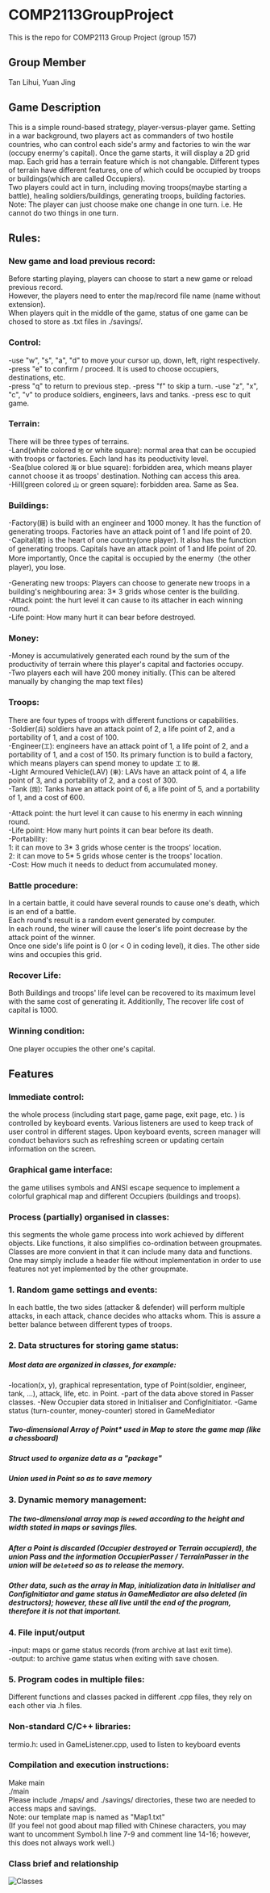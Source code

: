 # COMP2113GroupProject
This is the repo for COMP2113 Group Project (group 157)
## Group Member
Tan Lihui, Yuan Jing

## Game Description
This is a simple round-based strategy, player-versus-player game. Setting in a war background, two players act as commanders of two hostile countries, who can control each side's army and factories to win the war (occupy enermy's capital). 
Once the game starts, it will display a 2D grid map. Each grid has a terrain feature which is not changable. Different types of terrain have different features, one of which could be occupied by troops or buildings(which are called Occupiers).  
Two players could act in turn, including moving troops(maybe starting a battle), healing soldiers/buildings, generating troops, building factories.  
Note: The player can just choose make one change in one turn. i.e. He cannot do two things in one turn.  

## Rules: 
### New game and load previous record:  
Before starting playing, players can choose to start a new game or reload previous record.  
However, the players need to enter the map/record file name (name without extension).  
When players quit in the middle of the game, status of one game can be chosed to store as .txt files in ./savings/.

### Control:
-use "w", "s", "a", "d" to move your cursor up, down, left, right respectively.  
-press "e" to confirm / proceed. It is used to choose occupiers, destinations, etc.  
-press "q" to return to previous step. 
-press "f" to skip a turn. 
-use "z", "x", "c", "v" to produce soldiers, engineers, lavs and tanks. 
-press esc to quit game.  

### Terrain:
There will be three types of terrains.   
-Land(white colored `地` or white square): normal area that can be occupied with troops or factories. Each land has its peoductivity level.  
-Sea(blue colored `海` or blue square): forbidden area, which means player cannot choose it as troops' destination. Nothing can access this area.  
-Hill(green colored `山` or green square): forbidden area. Same as Sea. 


### Buildings:
-Factory(`厰`) is build with an engineer and 1000 money. It has the function of generating troops. Factories have an attack point of 1 and life point of 20.  
-Capital(`都`) is the heart of one country(one player). It also has the function of generating troops. Capitals have an attack point of 1 and life point of 20. More importantly, Once the capital is occupied by the enermy（the other player), you lose.  

-Generating new troops: Players can choose to generate new troops in a building's neighbouring area: 3* 3 grids whose center is the building.  
-Attack point: the hurt level it can cause to its attacher in each winning round.  
-Life point: How many hurt it can bear before destroyed. 

### Money:
-Money is accumulatively generated each round by the sum of the productivity of terrain where this player's capital and factories occupy.  
-Two players each will have 200 money initially. (This can be altered manually by changing the map text files) 

### Troops:
There are four types of troops with different functions or capabilities.  
-Soldier(`兵`) soldiers have an attack point of 2, a life point of 2, and a portability of 1, and a cost of 100.  
-Engineer(`工`): engineers have an attack point of 1, a life point of 2, and a portability of 1, and a cost of 150. Its primary function is to build a factory, which means players can spend money to update `工` to `厰`.  
-Light Armoured Vehicle(LAV) (`車`): LAVs have an attack point of 4, a life point of 3, and a portability of 2, and a cost of 300.  
-Tank (`炮`): Tanks have an attack point of 6, a life point of 5, and a portability of 1, and a cost of 600. 
 
-Attack point: the hurt level it can cause to his enermy in each winning round.  
-Life point: How many hurt points it can bear before its death.  
-Portability:  
1: it can move to 3* 3 grids whose center is the troops' location.  
2: it can move to 5* 5 grids whose center is the troops' location.  
-Cost: How much it needs to deduct from accumulated money.


### Battle procedure:
In a certain battle, it could have several rounds to cause one's death, which is an end of a battle.  
Each round's result is a random event generated by computer.  
In each round, the winer will cause the loser's life point decrease by the attack point of the winner.  
Once one side's life point is 0 (or < 0 in coding level), it dies. The other side wins and occupies this grid.

### Recover Life:
Both Buildings and troops' life level can be recovered to its maximum level with the same cost of generating it. Additionlly, The recover life cost of capital is 1000.

### Winning condition:
One player occupies the other one's capital.

## Features
### Immediate control: 
the whole process (including start page, game page, exit page, etc. ) is controlled by keyboard events. Various listeners are used to keep track of user control in different stages. Upon keyboard events, screen manager will conduct behaviors such as refreshing screen or updating certain information on the screen. 

### Graphical game interface: 
the game utilises symbols and ANSI escape sequence to implement a colorful graphical map and different Occupiers (buildings and troops).

### Process (partially) organised in classes: 
this segments the whole game process into work achieved by different objects. Like functions, it also simplifies co-ordination between groupmates. Classes are more convient in that it can include many data and functions. One may simply include a header file without implementation in order to use features not yet implemented by the other groupmate.

### 1. Random game settings and events:
In each battle, the two sides (attacker & defender) will perform multiple attacks, in each attack, chance decides who attacks whom. This is assure a better balance between different types of troops. 

### 2. Data structures for storing game status: 
##### Most data are organized in classes, for example:
-location(x, y), graphical representation, type of Point(soldier, engineer, tank, ...), attack, life, etc. in Point. 
-part of the data above stored in Passer classes.
-New Occupier data stored in Initialiser and ConfigInitiator.
-Game status (turn-counter, money-counter) stored in GameMediator
##### Two-dimensional Array of Point* used in Map to store the game map (like a chessboard)
##### Struct used to organize data as a "package"
##### Union used in Point so as to save memory

### 3. Dynamic memory management: 
##### The two-dimensional array map is `new`ed according to the height and width stated in maps or savings files.
##### After a Point is discarded (Occupier destroyed or Terrain occupierd), the union Pass and the information OccupierPasser / TerrainPasser in the union will be `delete`ed so as to release the memory. 
##### Other data, such as the array in Map, initialization data in Initialiser and ConfigInitiator and game status in GameMediator are also deleted (in destructors); however, these all live until the end of the program, therefore it is not that important.

### 4. File input/output
-input: maps or game status records (from archive at last exit time).  
-output: to archive game status when exiting with save chosen.  

### 5. Program codes in multiple files: 
Different functions and classes packed in different .cpp files, they rely on each other via .h files.


### Non-standard C/C++ libraries:
termio.h: used in GameListener.cpp, used to listen to keyboard events

### Compilation and execution instructions:
Make main  
./main  
Please include ./maps/ and ./savings/ directories, these two are needed to access maps and savings.  
Note: our template map is named as "Map1.txt"  
(If you feel not good about map filled with Chinese characters, you may want to uncomment Symbol.h line 7-9 and comment line 14-16; however, this does not always work well.)

### Class brief and relationship
![Classes](https://github.com/Frankalexej/COMP2113GroupProject/blob/master/ClassDiagram.png)
